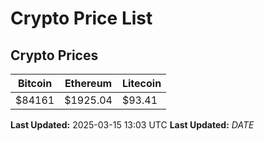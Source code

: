 # Crypto Price List

## Crypto Prices
| Bitcoin | Ethereum | Litecoin |
| ------- | -------- | -------- |
| $84161 | $1925.04 | $93.41 |
**Last Updated:** 2025-03-15 13:03 UTC
**Last Updated:** $DATE$
